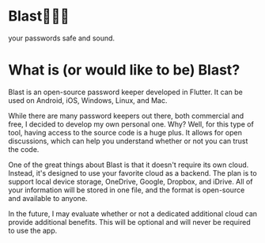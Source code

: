 # Blast👮👮‍♀️
your passwords safe and sound.

# What is (or would like to be) Blast?
Blast is an open-source password keeper developed in Flutter. It can be used on Android, iOS, Windows, Linux, and Mac.

While there are many password keepers out there, both commercial and free, I decided to develop my own personal one. Why? Well, for this type of tool, having access to the source code is a huge plus. It allows for open discussions, which can help you understand whether or not you can trust the code.

One of the great things about Blast is that it doesn't require its own cloud. Instead, it's designed to use your favorite cloud as a backend. The plan is to support local device storage, OneDrive, Google, Dropbox, and iDrive. All of your information will be stored in one file, and the format is open-source and available to anyone.

In the future, I may evaluate whether or not a dedicated additional cloud can provide additional benefits. This will be optional and will never be required to use the app.


